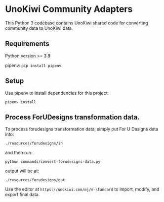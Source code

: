# UnoKiwi Community Adapters

This Python 3 codebase contains UnoKiwi shared code for converting community data to UnoKiwi data.


## Requirements

Python version >= 3.8

pipenv:
`pip install pipenv`


## Setup

Use pipenv to install dependencies for this project:

`pipenv install` 


## Process ForUDesigns transformation data.

To process forudesigns transformation data, simply put For U Designs data into:

`./resources/forudesigns/in`

and then run:

`python commands/convert-forudesigns-data.py`

output will be at:

`./resources/forudesigns/out`

Use the editor at
`https://unokiwi.com/mj/v-standard`
to import, modify, and export final data.